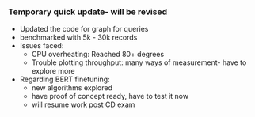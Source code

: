 ### Temporary quick update- will be revised

* Updated the code for graph for queries 
* benchmarked with 5k - 30k records
* Issues faced: 
    - CPU overheating: Reached 80+ degrees
    - Trouble plotting throughput: many ways of measurement- have to explore more
* Regarding BERT finetuning: 
    - new algorithms explored
    - have proof of concept ready, have to test it now
    - will resume work post CD exam

